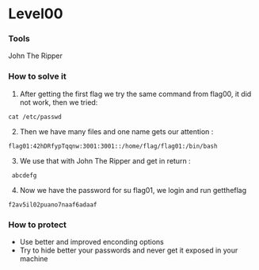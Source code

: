 # Level00

### Tools
John The Ripper 

### How to solve it

1. After getting the first flag we try the same command from flag00, it did not work, then we tried:
```
cat /etc/passwd
```
2. Then we have many files and one name gets our attention :
```
flag01:42hDRfypTqqnw:3001:3001::/home/flag/flag01:/bin/bash
```
3. We use that with John The Ripper and get in return : 
```
 abcdefg
```
4. Now we have the password for su flag01, we login and run gettheflag
```
f2av5il02puano7naaf6adaaf
```
### How to protect
 - Use better and improved enconding options
 - Try to hide better your passwords and never get it exposed in your machine
